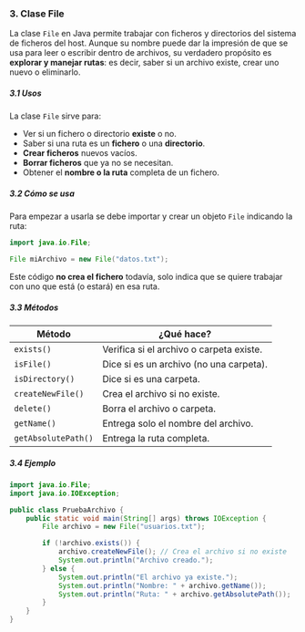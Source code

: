 ### 3. Clase File

La clase `File` en Java permite trabajar con ficheros y directorios del sistema de ficheros del host. Aunque su nombre puede dar la impresión de que se usa para leer o escribir dentro de archivos, su verdadero propósito es **explorar y manejar rutas**: es decir, saber si un archivo existe, crear uno nuevo o eliminarlo.

##### 3.1 Usos
La clase `File` sirve para:

* Ver si un fichero o directorio **existe** o no.
* Saber si una ruta es un **fichero** o una **directorio**.
* **Crear ficheros** nuevos vacíos.
* **Borrar ficheros** que ya no se necesitan.
* Obtener el **nombre o la ruta** completa de un fichero.

##### 3.2 Cómo se usa
Para empezar a usarla se debe importar y crear un objeto `File` indicando la ruta:

```java
import java.io.File;

File miArchivo = new File("datos.txt");
```

Este código **no crea el fichero** todavía, solo indica que se quiere trabajar con uno que está (o estará) en esa ruta.

##### 3.3 Métodos

| Método              | ¿Qué hace?                               |
| ------------------- | ---------------------------------------- |
| `exists()`          | Verifica si el archivo o carpeta existe. |
| `isFile()`          | Dice si es un archivo (no una carpeta).  |
| `isDirectory()`     | Dice si es una carpeta.                  |
| `createNewFile()`   | Crea el archivo si no existe.            |
| `delete()`          | Borra el archivo o carpeta.              |
| `getName()`         | Entrega solo el nombre del archivo.      |
| `getAbsolutePath()` | Entrega la ruta completa.                |

##### 3.4 Ejemplo 

```java
import java.io.File;
import java.io.IOException;

public class PruebaArchivo {
    public static void main(String[] args) throws IOException {
        File archivo = new File("usuarios.txt");

        if (!archivo.exists()) {
            archivo.createNewFile(); // Crea el archivo si no existe
            System.out.println("Archivo creado.");
        } else {
            System.out.println("El archivo ya existe.");
            System.out.println("Nombre: " + archivo.getName());
            System.out.println("Ruta: " + archivo.getAbsolutePath());
        }
    }
}
```

